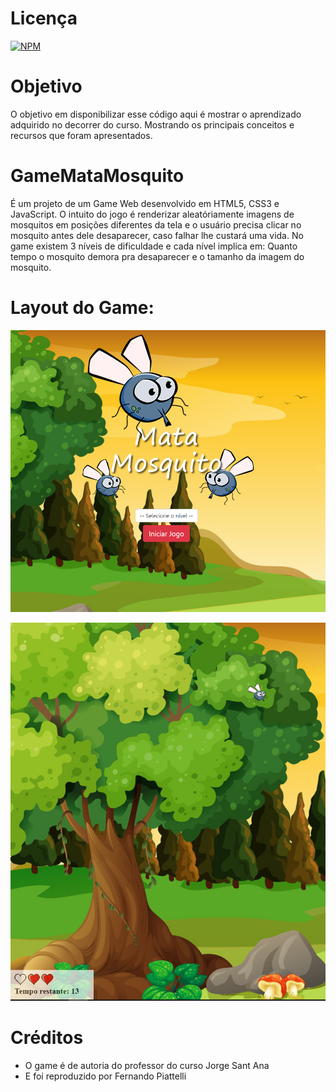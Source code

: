 # Licença
[![NPM](https://img.shields.io/npm/l/react)](https://github.com/nandowl/GameMataMosquito/blob/main/LICENSE)

# Objetivo
O objetivo em disponibilizar esse código aqui é mostrar o aprendizado adquirido no decorrer do curso.
Mostrando os principais conceitos e recursos que foram apresentados.

# GameMataMosquito
É um projeto de um Game Web desenvolvido em HTML5, CSS3 e JavaScript.
O intuito do jogo é renderizar aleatóriamente imagens de mosquitos em posições diferentes da tela e o
usuário precisa clicar no mosquito antes dele desaparecer, caso falhar lhe custará uma vida.
No game existem 3 níveis de dificuldade e cada nível implica em:
Quanto tempo o mosquito demora pra desaparecer e o tamanho da imagem do mosquito.

# Layout do Game:

![Imagem 1:](./assets/mosquito1.PNG)

![Imagem 2:](./assets/mosquito2.PNG)

# Créditos

- O game é de autoria do professor do curso Jorge Sant Ana
- E foi reproduzido por Fernando Piattelli
